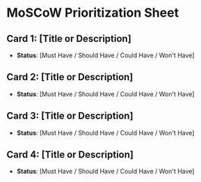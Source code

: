 # MoSCoW Prioritization Sheet

## Card 1: [Title or Description]
- **Status**: [Must Have / Should Have / Could Have / Won't Have]

## Card 2: [Title or Description]
- **Status**: [Must Have / Should Have / Could Have / Won't Have]

## Card 3: [Title or Description]
- **Status**: [Must Have / Should Have / Could Have / Won't Have]

## Card 4: [Title or Description]
- **Status**: [Must Have / Should Have / Could Have / Won't Have]
